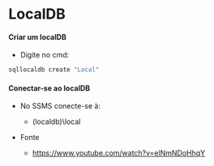 # LocalDB

#### Criar um localDB

- Digite no cmd:

~~~cmd
sqllocaldb create "Local"
~~~

#### Conectar-se ao localDB

- No SSMS conecte-se à:
    - (localdb)\local

- Fonte
    - https://www.youtube.com/watch?v=elNmNDoHhqY